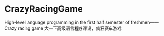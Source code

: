 # CrazyRacingGame
High-level language programming in the first half semester of freshmen——Crazy racing game 大一下高级语言程序课设，疯狂赛车游戏
